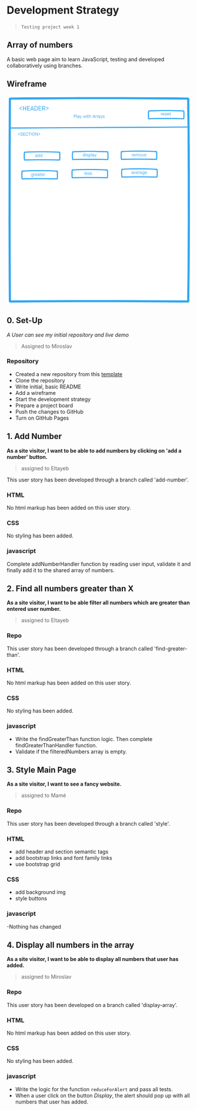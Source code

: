# Development Strategy

> `Testing project week 1`

## Array of numbers

A basic web page aim to learn JavaScript, testing and developed collaboratively using branches.

## Wireframe

![wireframe](img/array.png)

## 0. Set-Up

_A User can see my initial repository and live demo_

> Assigned to Miroslav

### Repository

- Created a new repository from this [template](https://github.com/HackYourFutureBelgium/array-of-numbers)
- Clone the repository
- Write initial, basic README
- Add a wireframe
- Start the development strategy
- Prepare a project board
- Push the changes to GitHub
- Turn on GitHub Pages

## 1. Add Number

**As a site visitor, I want to be able to add numbers by clicking on 'add a number' button.**

> assigned to Eltayeb

This user story has been developed through a branch called 'add-number'.

### HTML

No html markup has been added on this user story.

### CSS

No styling has been added.

### javascript

Complete addNumberHandler function by reading user input, validate it and finally add it to the shared array of numbers.

## 2. Find all numbers greater than X

**As a site visitor, I want to be able filter all numbers which are greater than entered user number.**

> assigned to Eltayeb

### Repo

This user story has been developed through a branch called 'find-greater-than'.

### HTML

No html markup has been added on this user story.

### CSS

No styling has been added.

### javascript

- Write the findGreaterThan function logic. Then complete findGreaterThanHandler function.
- Validate if the filteredNumbers array is empty.

## 3. Style Main Page

**As a site visitor, I want to see a fancy website.**

> assigned to Mamé

### Repo

This user story has been developed through a branch called 'style'.

### HTML

- add header and section semantic tags
- add bootstrap links and font family links
- use bootstrap grid

### CSS

- add background img
- style buttons

### javascript

-Nothing has changed

## 4. Display all numbers in the array

**As a site visitor, I want to be able to display all numbers that user has added.**

> assigned to Miroslav

### Repo

This user story has been developed on a branch called 'display-array'.

### HTML

No html markup has been added on this user story.

### CSS

No styling has been added.

### javascript

- Write the logic for the function `reduceForAlert` and pass all tests.
- When a user click on the button _Display_, the alert should pop up with all numbers that user has added.
